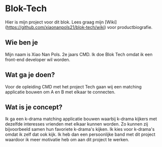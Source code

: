 # Blok-Tech
Hier is mijn project voor dit blok. Lees graag mijn [Wiki] (https://github.com/xiaonanpols21/blok-tech/wiki) voor productbiografie.

## Wie ben je
Mijn naam is Xiao Nan Pols. 2e jaars CMD. Ik doe Blok Tech omdat ik een front-end developer wil worden.

## Wat ga je doen?
Voor de opleiding CMD met het project Tech gaan wij een matching applicatie bouwen om A en B met elkaar te connecten. 

## Wat is je concept?
Ik ga een k-drama matching applicatie bouwen waarbij k-drama kijkers met dezelfde interesses vrienden met elkaar kunnen worden. Zo kunnen zij bijvoorbeeld samen hun favoriete k-drama's kijken. 
Ik kies voor k-drama's omdat ik zelf dat ook kijk. Ik heb dan een persoonlijke band met dit project waardoor ik meer motivatie heb om aan dit project te werken. 